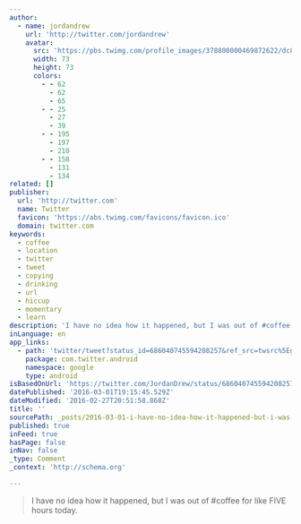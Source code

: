 ```yaml
---
author:
  - name: jordandrew
    url: 'http://twitter.com/jordandrew'
    avatar:
      src: 'https://pbs.twimg.com/profile_images/378800000469872622/dc8097979bda1fc2154beaa17edf1e22_bigger.jpeg'
      width: 73
      height: 73
      colors:
        - - 62
          - 62
          - 65
        - - 25
          - 27
          - 39
        - - 195
          - 197
          - 210
        - - 158
          - 131
          - 134
related: []
publisher:
  url: 'http://twitter.com'
  name: Twitter
  favicon: 'https://abs.twimg.com/favicons/favicon.ico'
  domain: twitter.com
keywords:
  - coffee
  - location
  - twitter
  - tweet
  - copying
  - drinking
  - url
  - hiccup
  - momentary
  - learn
description: 'I have no idea how it happened, but I was out of #coffee for like FIVE hours today.'
inLanguage: en
app_links:
  - path: 'twitter/tweet?status_id=686040745594208257&ref_src=twsrc%5Egoogle%7Ctwcamp%5Eandroidseo%7Ctwgr%5Estatus%7Ctwterm%5E686040745594208257'
    package: com.twitter.android
    namespace: google
    type: android
isBasedOnUrl: 'https://twitter.com/JordanDrew/status/686040745594208257'
datePublished: '2016-03-01T19:15:45.529Z'
dateModified: '2016-02-27T20:51:58.868Z'
title: ''
sourcePath: _posts/2016-03-01-i-have-no-idea-how-it-happened-but-i-was-out-of-coffee-for.md
published: true
inFeed: true
hasPage: false
inNav: false
_type: Comment
_context: 'http://schema.org'

---
```

> I have no idea how it happened&comma; but I was out of &num;coffee for like FIVE hours today&period;